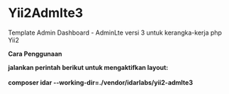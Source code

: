 Yii2Admlte3
==================

Template Admin Dashboard - AdminLte versi 3 untuk kerangka-kerja php Yii2


<strong>Cara Penggunaan</storng>

jalankan perintah berikut untuk mengaktifkan layout:<br><br>
composer idar --working-dir=./vendor/idarlabs/yii2-admlte3
